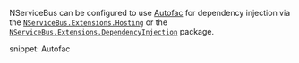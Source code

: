 NServiceBus can be configured to use [Autofac](https://autofac.org/) for dependency injection via the [`NServiceBus.Extensions.Hosting`](/nservicebus/hosting/extensions-hosting.md) or the [`NServiceBus.Extensions.DependencyInjection`](/nservicebus/dependency-injection/extensions-dependencyinjection.md) package.

snippet: Autofac
